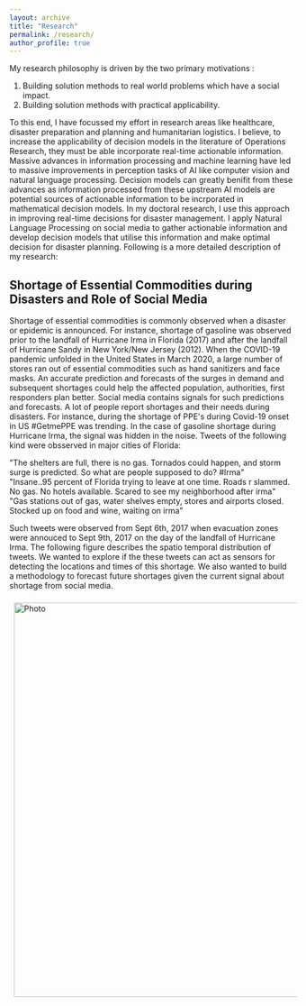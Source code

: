 ```yaml
---
layout: archive
title: "Research"
permalink: /research/
author_profile: true
---
```



My research philosophy is driven by the two primary motivations : <br />
1. Building solution methods to real world problems which have a social impact. 
2. Building solution methods with practical applicability.

To this end, I have focussed my effort in research areas like healthcare, disaster preparation and planning and humanitarian logistics. I believe, to increase the applicability of decision models in the literature of Operations Research, they must be able incorporate real-time actionable information. Massive advances in information processing and machine learning have led to massive improvements in perception tasks of AI like computer vision and natural language processing. Decision models can greatly benifit from these advances as information processed from these upstream AI models are potential sources of actionable information to be incrporated in mathematical decision models. In my doctoral research, I use this approach in improving real-time decisions for disaster management. I apply Natural Language Processing on social media to gather actionable information and develop decision models that utilise this information and make optimal decision for disaster planning. Following is a more detailed description of my research: 


## Shortage of Essential Commodities during Disasters and Role of Social Media

Shortage of essential commodities is commonly observed when a disaster or epidemic is announced. For instance, shortage of gasoline was observed prior to the landfall of Hurricane Irma in Florida (2017) and  after  the  landfall  of  Hurricane  Sandy  in  New  York/New  Jersey (2012).  When the COVID-19 pandemic unfolded in the United States in March 2020, a large number of stores ran out of essential commodities such as hand sanitizers and face masks.  An accurate prediction and forecasts of the surges in demand and subsequent shortages could help the affected population, authorities, first responders plan better. Social media contains signals for such predictions and forecasts. A lot of people report shortages and their needs during disasters. For instance, during the shortage of PPE's during Covid-19 onset in US #GetmePPE was trending. In the case of gasoline shortage during Hurricane Irma, the signal was hidden in the noise. Tweets of the following kind were obsserved in major cities of Florida: <br />

"The shelters are full, there is no gas. Tornados could happen, and storm surge is predicted. So what are people supposed to do? #Irma"<br />
"Insane..95 percent of Florida trying to leave at one time. Roads r slammed. No gas. No hotels available. Scared to see my neighborhood after irma"<br />
"Gas stations out of gas, water shelves empty, stores and airports closed. Stocked up on food and wine, waiting on irma"

Such tweets were observed from Sept 6th, 2017 when evacuation zones were annouced to Sept 9th, 2017 on the day of the landfall of Hurricane Irma. The following figure describes the spatio temporal distribution of tweets. We wanted to explore if the these tweets can act as sensors for detecting the locations and times of this shortage. We also wanted to build a methodology to forecast future shortages given the current signal about shortage from social media. 


<img align="middle" src="https://akrm3008.github.io/files/web1.png?raw=true" alt="Photo" style="width: 700px; border-radius: 10px; padding: 8px 8px 8px 8px"/> 













